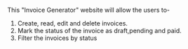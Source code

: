This "Invoice Generator" website will allow the users to-
1. Create, read, edit and delete invoices.
2. Mark the status of the invoice as draft,pending and paid.
3. Filter the invoices by status